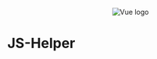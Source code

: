 <p align="center"><img src="https://user-images.githubusercontent.com/69947442/105837063-b782c800-6000-11eb-965e-14cc6a001323.jpg" alt="Vue logo"></p>

# JS-Helper